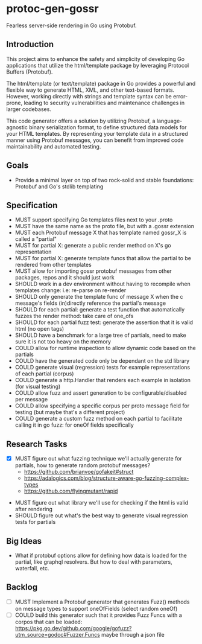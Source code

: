 # protoc-gen-gossr

Fearless server-side rendering in Go using Protobuf.

## Introduction

This project aims to enhance the safety and simplicity of developing Go applications that utilize the html/template package by leveraging Protocol Buffers (Protobuf).

The html/template (or text/template) package in Go provides a powerful and flexible way to generate HTML, XML, and other text-based formats. However, working directly with strings and template syntax can be error-prone, leading to security vulnerabilities and maintenance challenges in larger codebases.

This code generator offers a solution by utilizing Protobuf, a language-agnostic binary serialization format, to define structured data models for your HTML templates. By representing your template data in a structured manner using Protobuf messages, you can benefit from improved code maintainability and automated testing.

## Goals

- Provide a minimal layer on top of two rock-solid and stable foundations: Protobuf and Go's stdlib templating

## Specification

- MUST support specifying Go templates files next to your .proto
- MUST have the same name as the proto file, but with a .gossr extension
- MUST each Protobuf message X that has template named gossr_X is called a "partial"
- MUST for partial X: generate a public render method on X's go representation
- MUST for partial X: generate template funcs that allow the partial to be rendered from other templates
- MUST allow for importing gossr protobuf messages from other packages, repos and it should just work
- SHOULD work in a dev environment without having to recompile when templates change: i.e: re-parse on re-render
- SHOULD only generate the template func of message X when the c message's fields (in)directly reference the partial's message
- SHOULD for each partial: generate a test function that automatically fuzzes the render method: take care of one_ofs
- SHOULD for each partial fuzz test: generate the assertion that it is valid html (no open tags)
- SHOULD have a benchmark for a large tree of partials, need to make sure it is not too heavy on the memory
- COULD allow for runtime inspection to allow dynamic code based on the partials
- COULD have the generated code only be dependant on the std library
- COULD generate visual (regression) tests for example representations of each partial (corpus)
- COULD generate a http.Handler that renders each example in isolation (for visual testing)
- COULD allow fuzz and assert generation to be configurable/disabled per message
- COULD allow specifying a specific corpus per proto message field for testing (but maybe that's a different project)
- COULD generate a custom fuzz method on each partial to facilitate calling it in go fuzz: for oneOf fields specifically

## Research Tasks

- [x] MUST figure out what fuzzing technique we'll actually generate for partials, how to generate random protobuf messages?
  - https://github.com/brianvoe/gofakeit#struct
  - https://adalogics.com/blog/structure-aware-go-fuzzing-complex-types
  - https://github.com/flyingmutant/rapid
- MUST figure out what library we'll use for checking if the html is valid after rendering
- SHOULD figure out what's the best way to generate visual regression tests for partials

## Big Ideas

- What if protobuf options allow for defining how data is loaded for the partial, like graphql resolvers. But how to
  deal with parameters, waterfall, etc.

## Backlog

- [ ] MUST Implement a Protobuf generator that generates Fuzz() methods on message types to support oneOfFields (select random oneOf)
- [ ] COULD build this generator such that it provides Fuzz Funcs with a corpos that can be loaded: https://pkg.go.dev/github.com/google/gofuzz?utm_source=godoc#Fuzzer.Funcs maybe through a json file
